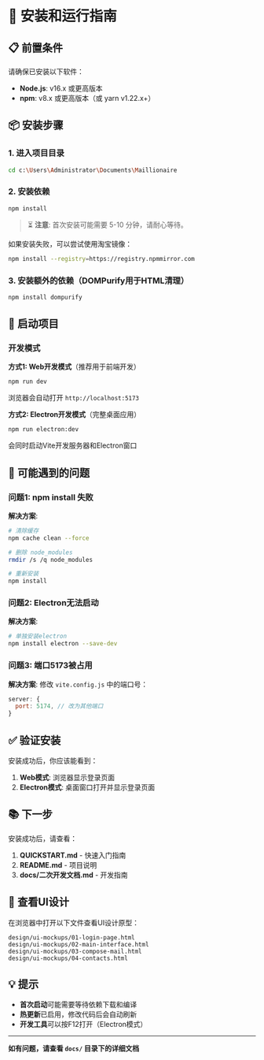 # 🚀 安装和运行指南

## 📋 前置条件

请确保已安装以下软件：
- **Node.js**: v16.x 或更高版本
- **npm**: v8.x 或更高版本（或 yarn v1.22.x+）

## 📦 安装步骤

### 1. 进入项目目录

```bash
cd c:\Users\Administrator\Documents\Maillionaire
```

### 2. 安装依赖

```bash
npm install
```

> ⏳ **注意**: 首次安装可能需要 5-10 分钟，请耐心等待。

如果安装失败，可以尝试使用淘宝镜像：

```bash
npm install --registry=https://registry.npmmirror.com
```

### 3. 安装额外的依赖（DOMPurify用于HTML清理）

```bash
npm install dompurify
```

## 🎯 启动项目

### 开发模式

**方式1: Web开发模式**（推荐用于前端开发）

```bash
npm run dev
```

浏览器会自动打开 `http://localhost:5173`

**方式2: Electron开发模式**（完整桌面应用）

```bash
npm run electron:dev
```

会同时启动Vite开发服务器和Electron窗口

## 🔧 可能遇到的问题

### 问题1: npm install 失败

**解决方案**:
```bash
# 清除缓存
npm cache clean --force

# 删除 node_modules
rmdir /s /q node_modules

# 重新安装
npm install
```

### 问题2: Electron无法启动

**解决方案**:
```bash
# 单独安装electron
npm install electron --save-dev
```

### 问题3: 端口5173被占用

**解决方案**:
修改 `vite.config.js` 中的端口号：
```javascript
server: {
  port: 5174, // 改为其他端口
}
```

## ✅ 验证安装

安装成功后，你应该能看到：

1. **Web模式**: 浏览器显示登录页面
2. **Electron模式**: 桌面窗口打开并显示登录页面

## 📚 下一步

安装成功后，请查看：

1. **QUICKSTART.md** - 快速入门指南
2. **README.md** - 项目说明
3. **docs/二次开发文档.md** - 开发指南

## 🎨 查看UI设计

在浏览器中打开以下文件查看UI设计原型：

```
design/ui-mockups/01-login-page.html
design/ui-mockups/02-main-interface.html
design/ui-mockups/03-compose-mail.html
design/ui-mockups/04-contacts.html
```

## 💡 提示

- **首次启动**可能需要等待依赖下载和编译
- **热更新**已启用，修改代码后会自动刷新
- **开发工具**可以按F12打开（Electron模式）

---

**如有问题，请查看 `docs/` 目录下的详细文档**
